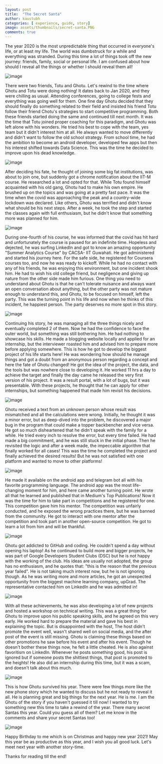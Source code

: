 ```yaml
---
layout: post
title:  "The Secret Santa"
author: kaustubh
categories: [ experience, guide, story]
image: assets/thumbnails/secret-santa.PNG
comments: true
---
```


The year 2020 is the most unpredictable thing that occurred in everyone's life, or at least my life. The world was dumbstruck for a while and everything was stranded. During this time a lot of things took off the new journey: friends, family, social or personal life. I am confused about how should I reveal all the things or whether I should reveal them all!  

![image](https://user-images.githubusercontent.com/43691873/124445465-342e8500-dd9d-11eb-8aea-3861f9937109.png)

There were two friends, Totu and Ghotu. Let's rewind to the time where Ghotu and Totu were doing nothing! It dates back to Jan 2020, and they were chilling as usual. Attending conferences, going to college fests and everything was going well for them. One fine day Ghotu decided that they should finally do something related to their field and insisted his friend Totu follow their friend Chotu's strategies to start competitive programming. Both these friends started doing the same and continued till next month. It was the time that Totu joined proper coaching for this paradigm, and Ghotu was left alone with his wonders. He tried his best to cope with the team, yes team but it didn't interest him at all. He always wanted to move differently and didn't want to follow the old school strategy. From school time, he had the ambition to become an android developer, developed few apps but then his interest shifted towards Data Science. This was the time he decided to improve upon his dead knowledge. 

![image](https://user-images.githubusercontent.com/43691873/124445525-41e40a80-dd9d-11eb-80bd-1e7820aa5d6b.png)

After deciding his fate, he thought of joining some big fat institutions, was about to join one, but suddenly got a chrome notification about the IIT-M course. He researched a lot and opted for that. While Totu found himself acquainted with his old gang, Ghotu had to make his own empire. He brushed up on the topics and was going at a pretty fast pace. It was the time when the covid was approaching the peak and a country-wide lockdown was declared. Like others, Ghotu was terrified and didn't know what should be his next steps. After a week, he took the step and started the classes again with full enthusiasm, but he didn't know that something more was planned for him.  

![image](https://user-images.githubusercontent.com/43691873/124445575-4e686300-dd9d-11eb-8c09-a92893c9f3e3.png)

During one-fourth of his course, he was informed that the covid has hit hard and unfortunately the course is paused for an indefinite time. Hopeless and dejected, he was surfing LinkedIn and got to know an amazing opportunity "Summer Analytics Course" by CACSA- IIT Guwahati. He got administered and started his journey here. For the safe side, he registered for Coursera courses too, and now he was ready to kickoff. While he had no contact with any of his friends, he was enjoying this environment, but one incident shook him. He had to wish his old college friend, but negligence and giving up nature from the other side made him furious. One thing you need to understand about Ghotu is that he can't tolerate nuisance and always want an open conversation about anything, but the other party was not mature enough to understand this, and Ghotu, to be focused on himself, left the party. This was the turning point in his life and now when he thinks of this incident, he happiest person. The party deserves no more spot in this story.  

![image](https://user-images.githubusercontent.com/43691873/124445659-5de7ac00-dd9d-11eb-9c5e-d13f073c9c6c.png)

Continuing his story, he was managing all the three things nicely and eventually completed 2 of them. Now he had the confidence to face the outer world, but something was still bothering him. He had nothing to showcase his skills. He made a blogging website locally and applied for an internship, but the interviewer roasted him and advised him to prepare more before applying somewhere. This is how he got to develop the biggest project of his life starts here! He was wondering how should he manage things and got a doubt from an anonymous person regarding a concept and here the fate of Ghotu changed! He got the idea of the project, the data, and the tools but was nowhere close to developing it. He worked 11 hrs a day to achieve the target and finally the day came he released the very first version of his project. It was a result portal, with a lot of bugs, but it was presentable. With these projects, he thought that he can apply for other internships, but something happened that made him revisit his decisions.  

![image](https://user-images.githubusercontent.com/43691873/124445718-6a6c0480-dd9d-11eb-90ae-2272ff8c5aab.png)

Ghotu received a text from an unknown person whose result was mismatched and all the calculations were wrong. Initially, he thought it was a minor error, but as deep-dived into the problem, he discovered a major bug in the program that could make a topper backbencher and vice versa. He got so much disheartened that he didn't speak with the family for a while. He tried every inch to resolve the error, but every time failed. He had made a big commitment, and he was still stuck in the initial phase. Then he revisited the logic and after a week made, the impeccable algorithm that finally worked for all cases! This was the time he completed the project and finally achieved the desired results! But he was not satisfied with one platform and wanted to move to other platforms!

![image](https://user-images.githubusercontent.com/43691873/124445788-7bb51100-dd9d-11eb-8692-56abef7fdd85.png)

He made it available on the android app and telegram bot all with his favorite programming language. The android app was the most life-changing moment for him, and here came another turning point. He wrote all that he learned and published that in Medium's Top Publications! Now it was the time for him to take part in competitions and he registered for one. This competition gave him his mentor. The competition was unfairly conducted, and he exposed the wrong practices there, but he was banned from the community. He got to interact with one mentor after the competition and took part in another open-source competition. He got to learn a lot from him and will be thankful.   

![image](https://user-images.githubusercontent.com/43691873/124445841-87083c80-dd9d-11eb-94cb-8feb0b044868.png)

Ghotu got addicted to GitHub and coding. He couldn't spend a day without opening his laptop! As he continued to build more and bigger projects, he was part of Google Developers Student Clubs (DSC) but he is not happy with the working of the club. His ideas are usually not adopted, the group has no enthusiasm, and he quotes that: "this is the reason that the previous year failed". He is not taking much interest now, but he is not ignoring though. As he was writing more and more articles, he got an unexpected opportunity from the biggest machine learning company, upGrad. The representative contacted him on LinkedIn and he was admitted in! 

![image](https://user-images.githubusercontent.com/43691873/124445913-97b8b280-dd9d-11eb-860b-abdd540c5bc5.png)

With all these achievements, he was also developing a lot of new projects and hosted a workshop on technical writing. This was a great thing for Ghotu to improve upon his public speaking skills, and he agreed on this very early. He worked hard to prepare the material and gave his best in explaining the topic. But is disappointed with the host, The host didn't promote the event well, wasn't shared well on social media, and the after post of the event is still missing. Ghotu is claiming these things based on other promotions he saw before his event and after his event. Though he doesn't bother these things now, he felt a little cheated. He is also against favoritism on LinkedIn. Whenever he posts something good, his post is ignored but if someone posts the shittiest things, that post is promoted to the heights! He also did an internship during this time, but it was a scam, and doesn't talk about this much.  

![image](https://user-images.githubusercontent.com/43691873/124445968-a30bde00-dd9d-11eb-9866-769876e0b477.png)

This is how Ghotu survived his year. There were few things more like the new phone story which he wanted to discuss but he not ready to reveal it all. He is planning great and big things for the next year. He is me. I am the Ghotu of the story if you haven't guessed it till now! I wanted to try something new this time to take a rewind of the year. There many secret Santas this year. Could you guess all of them? Let me know in the comments and share your secret Santas too! 

![image](https://user-images.githubusercontent.com/43691873/124446037-adc67300-dd9d-11eb-88c1-626f30f10e0d.png)

Happy Birthday to me which is on Christmas and happy new year 2021! May this year be as productive as this year, and I wish you all good luck. Let's meet next year with another story-time.  


Thanks for reading till the end!
